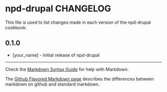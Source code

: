 npd-drupal CHANGELOG
====================

This file is used to list changes made in each version of the npd-drupal cookbook.

0.1.0
-----
- [your_name] - Initial release of npd-drupal

- - -
Check the [Markdown Syntax Guide](http://daringfireball.net/projects/markdown/syntax) for help with Markdown.

The [Github Flavored Markdown page](http://github.github.com/github-flavored-markdown/) describes the differences between markdown on github and standard markdown.
